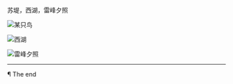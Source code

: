 苏堤，西湖，雷峰夕照

![某只鸟](https://raw.githubusercontent.com/d0u9/blog/master/pics/2016-A/2016-05-13/Image00001.jpg)

![西湖](https://raw.githubusercontent.com/d0u9/blog/master/pics/2016-A/2016-05-13/Image00002.jpg)

![雷峰夕照](https://raw.githubusercontent.com/d0u9/blog/master/pics/2016-A/2016-05-13/Image00003.jpg)

---

¶ The end

